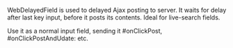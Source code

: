 WebDelayedField is used to delayed Ajax posting to server. It waits for delay after last key input, before it posts its contents. Ideal for live-search fields.

Use it as a normal input field, sending it #onClickPost, #onClickPostAndUdate: etc.
